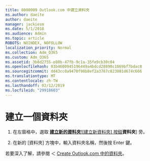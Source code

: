 ```yaml
---
title: 8000009 Outlook.com 中建立資料夾
ms.author: daeite
author: daeite
manager: jackiesm
ms.date: 5/1/2018
ms.audience: Admin
ms.topic: article
ROBOTS: NOINDEX, NOFOLLOW
localization_priority: Normal
ms.collection: Adm_O365
ms.custom: Adm_O365
ms.assetid: 3b8d2755-e80b-47fb-9c1a-35fe9cb30c04
ms.openlocfilehash: 03b4600945196449a4bdcd28898c1869bf7bdac8
ms.sourcegitcommit: dd43cc0a9470f98b8ef2a3787c823801d674c666
ms.translationtype: MT
ms.contentlocale: zh-TW
ms.lasthandoff: 02/12/2019
ms.locfileid: "29918603"
---
```

# <a name="create-a-folder"></a>建立一個資料夾

1. 在左窗格中，選取 [**建立新的資料夾**![建立新資料夾] 按鈕](media/d8e28612-fbdb-4d28-a4d0-14f7834cfd97.png)**資料夾**] 旁。 
    
2. 在新的 [資料夾] 方塊中，輸入資料夾名稱，然後按 Enter 鍵。
    
若要深入了解，請參閱 ＜ [Create Outlook.com 中的資料夾](https://go.microsoft.com/fwlink/p/?linkid=873114)。
  

